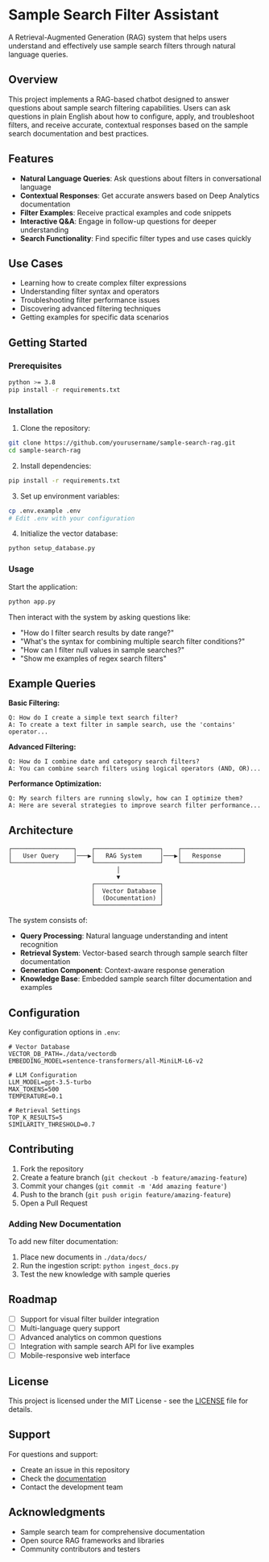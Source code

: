 # Sample Search Filter Assistant

A Retrieval-Augmented Generation (RAG) system that helps users understand and effectively use sample search filters through natural language queries.

## Overview

This project implements a RAG-based chatbot designed to answer questions about sample search filtering capabilities. Users can ask questions in plain English about how to configure, apply, and troubleshoot filters, and receive accurate, contextual responses based on the sample search documentation and best practices.

## Features

- **Natural Language Queries**: Ask questions about filters in conversational language
- **Contextual Responses**: Get accurate answers based on Deep Analytics documentation
- **Filter Examples**: Receive practical examples and code snippets
- **Interactive Q&A**: Engage in follow-up questions for deeper understanding
- **Search Functionality**: Find specific filter types and use cases quickly

## Use Cases

- Learning how to create complex filter expressions
- Understanding filter syntax and operators
- Troubleshooting filter performance issues
- Discovering advanced filtering techniques
- Getting examples for specific data scenarios

## Getting Started

### Prerequisites

```bash
python >= 3.8
pip install -r requirements.txt
```

### Installation

1. Clone the repository:
```bash
git clone https://github.com/yourusername/sample-search-rag.git
cd sample-search-rag
```

2. Install dependencies:
```bash
pip install -r requirements.txt
```

3. Set up environment variables:
```bash
cp .env.example .env
# Edit .env with your configuration
```

4. Initialize the vector database:
```bash
python setup_database.py
```

### Usage

Start the application:
```bash
python app.py
```

Then interact with the system by asking questions like:
- "How do I filter search results by date range?"
- "What's the syntax for combining multiple search filter conditions?"
- "How can I filter null values in sample searches?"
- "Show me examples of regex search filters"

## Example Queries

**Basic Filtering:**
```
Q: How do I create a simple text search filter?
A: To create a text filter in sample search, use the 'contains' operator...
```

**Advanced Filtering:**
```
Q: How do I combine date and category search filters?
A: You can combine search filters using logical operators (AND, OR)...
```

**Performance Optimization:**
```
Q: My search filters are running slowly, how can I optimize them?
A: Here are several strategies to improve search filter performance...
```

## Architecture

```
┌─────────────────┐    ┌──────────────────┐    ┌─────────────────┐
│   User Query    │───▶│   RAG System     │───▶│   Response      │
└─────────────────┘    └──────────────────┘    └─────────────────┘
                              │
                              ▼
                       ┌──────────────────┐
                       │  Vector Database │
                       │  (Documentation) │
                       └──────────────────┘
```

The system consists of:
- **Query Processing**: Natural language understanding and intent recognition
- **Retrieval System**: Vector-based search through sample search filter documentation
- **Generation Component**: Context-aware response generation
- **Knowledge Base**: Embedded sample search filter documentation and examples

## Configuration

Key configuration options in `.env`:

```env
# Vector Database
VECTOR_DB_PATH=./data/vectordb
EMBEDDING_MODEL=sentence-transformers/all-MiniLM-L6-v2

# LLM Configuration
LLM_MODEL=gpt-3.5-turbo
MAX_TOKENS=500
TEMPERATURE=0.1

# Retrieval Settings
TOP_K_RESULTS=5
SIMILARITY_THRESHOLD=0.7
```

## Contributing

1. Fork the repository
2. Create a feature branch (`git checkout -b feature/amazing-feature`)
3. Commit your changes (`git commit -m 'Add amazing feature'`)
4. Push to the branch (`git push origin feature/amazing-feature`)
5. Open a Pull Request

### Adding New Documentation

To add new filter documentation:

1. Place new documents in `./data/docs/`
2. Run the ingestion script: `python ingest_docs.py`
3. Test the new knowledge with sample queries

## Roadmap

- [ ] Support for visual filter builder integration
- [ ] Multi-language query support
- [ ] Advanced analytics on common questions
- [ ] Integration with sample search API for live examples
- [ ] Mobile-responsive web interface

## License

This project is licensed under the MIT License - see the [LICENSE](LICENSE) file for details.

## Support

For questions and support:
- Create an issue in this repository
- Check the [documentation](./docs/)
- Contact the development team

## Acknowledgments

- Sample search team for comprehensive documentation
- Open source RAG frameworks and libraries
- Community contributors and testers
